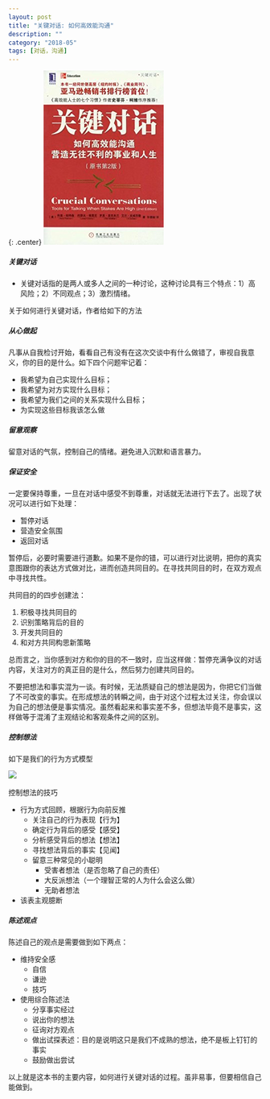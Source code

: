 ```yaml
---
layout: post
title: "关键对话: 如何高效能沟通"
description: ""
category: "2018-05"
tags: [对话，沟通]
---
```


{: .center}
![](/assets/Crucial-Conversation.jpg)

##### 关键对话

- 关键对话指的是两人或多人之间的一种讨论，这种讨论具有三个特点：1）高风险；2）不同观点；3）激烈情绪。


关于如何进行关键对话，作者给如下的方法

##### 从心做起

凡事从自我检讨开始，看看自己有没有在这次交谈中有什么做错了，审视自我意义，你的目的是什么。如下四个问题牢记着：

* 我希望为自己实现什么目标；
* 我希望为对方实现什么目标；
* 我希望为我们之间的关系实现什么目标；
* 为实现这些目标我该怎么做

##### 留意观察

留意对话的气氛，控制自己的情绪。避免进入沉默和语言暴力。

##### 保证安全

一定要保持尊重，一旦在对话中感受不到尊重，对话就无法进行下去了。出现了状况可以进行如下处理：

* 暂停对话
* 营造安全氛围
* 返回对话

暂停后，必要时需要进行道歉。如果不是你的错，可以进行对比说明，把你的真实意图跟你的表达方式做对比，进而创造共同目的。在寻找共同目的时，在双方观点中寻找共性。

共同目的的四步创建法：

1. 积极寻找共同目的
2. 识别策略背后的目的
3. 开发共同目的
4. 和对方共同构思新策略

总而言之，当你感到对方和你的目的不一致时，应当这样做：暂停充满争议的对话内容，关注对方的真正目的是什么，然后努力创建共同目的。

不要把想法和事实混为一谈。有时候，无法质疑自己的想法是因为，你把它们当做了不可改变的事实。在形成想法的转瞬之间，由于对这个过程太过关注，你会误以为自己的想法便是事实情况。虽然看起来和事实差不多，但想法毕竟不是事实，这样做等于混淆了主观结论和客观条件之间的区别。

##### 控制想法

如下是我们的行为方式模型

![](way-of-action.png)

控制想法的技巧

* 行为方式回顾，根据行为向前反推
  * 关注自己的行为表现【行为】
  * 确定行为背后的感受【感受】
  * 分析感受背后的想法【想法】
  * 寻找想法背后的事实【见闻】
  * 留意三种常见的小聪明
    * 受害者想法（是否忽略了自己的责任）
    * 大反派想法（一个理智正常的人为什么会这么做）
    * 无助者想法
* 该表主观臆断

##### 陈述观点

陈述自己的观点是需要做到如下两点：

* 维持安全感
  * 自信
  * 谦逊
  * 技巧
* 使用综合陈述法
  * 分享事实经过
  * 说出你的想法
  * 征询对方观点
  * 做出试探表述：目的是说明这只是我们不成熟的想法，绝不是板上钉钉的事实
  * 鼓励做出尝试

以上就是这本书的主要内容，如何进行关键对话的过程。虽非易事，但要相信自己能做到。